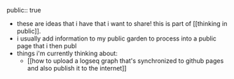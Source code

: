public:: true

- these are ideas that i have that i want to share! this is part of [[thinking in public]].
- i usually add information to my public garden to process into a public page that i then publ
- things i'm currently thinking about:
	- [[how to upload a logseq graph that's synchronized to github pages and also publish it to the internet]]